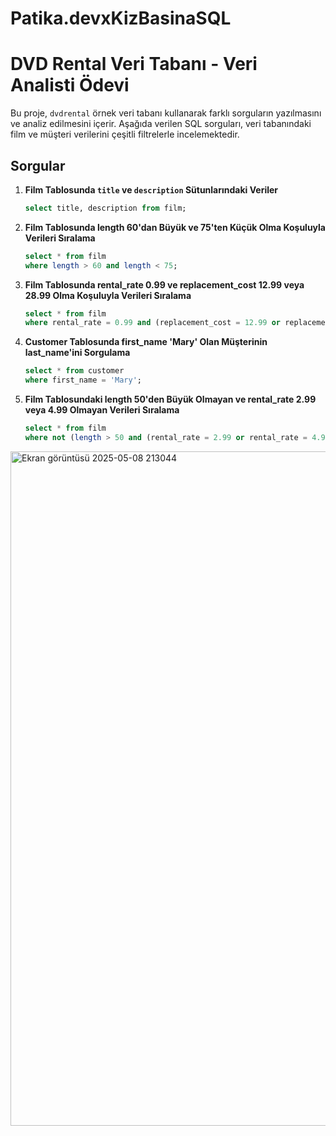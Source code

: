 # Patika.devxKizBasinaSQL

# DVD Rental Veri Tabanı - Veri Analisti Ödevi

Bu proje, `dvdrental` örnek veri tabanı kullanarak farklı sorguların yazılmasını ve analiz edilmesini içerir. Aşağıda verilen SQL sorguları, veri tabanındaki film ve müşteri verilerini çeşitli filtrelerle incelemektedir.

## Sorgular

1. **Film Tablosunda `title` ve `description` Sütunlarındaki Veriler**
   ```sql
   select title, description from film;
   ```

2. **Film Tablosunda length 60'dan Büyük ve 75'ten Küçük Olma Koşuluyla Verileri Sıralama**
   ```sql
   select * from film
   where length > 60 and length < 75;
   ```
3. **Film Tablosunda rental_rate 0.99 ve replacement_cost 12.99 veya 28.99 Olma Koşuluyla Verileri Sıralama**
   ```sql
   select * from film
   where rental_rate = 0.99 and (replacement_cost = 12.99 or replacement_cost = 28.99);
   ```
4. **Customer Tablosunda first_name 'Mary' Olan Müşterinin last_name'ini Sorgulama**
   ```sql
   select * from customer
   where first_name = 'Mary';
   ```
   
5. **Film Tablosundaki length 50'den Büyük Olmayan ve rental_rate 2.99 veya 4.99 Olmayan Verileri Sıralama**
   ```sql
   select * from film 
   where not (length > 50 and (rental_rate = 2.99 or rental_rate = 4.99));
   ```


<img width="1079" alt="Ekran görüntüsü 2025-05-08 213044" src="https://github.com/user-attachments/assets/55830f41-9b9a-4b30-a848-c5b440ad0499" />

